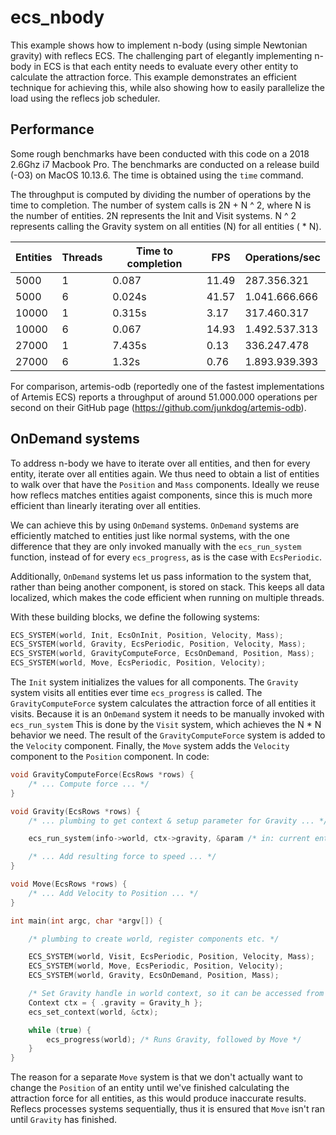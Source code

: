 # ecs_nbody
This example shows how to implement n-body (using simple Newtonian gravity) with reflecs ECS. The challenging part of elegantly implementing n-body in ECS is that each entity needs to evaluate every other entity to calculate the attraction force. This example demonstrates an efficient technique for achieving this, while also showing how to easily parallelize the load using the reflecs job scheduler.

## Performance
Some rough benchmarks have been conducted with this code on a 2018 2.6Ghz i7 Macbook Pro. The benchmarks are conducted on a release build (-O3) on MacOS 10.13.6. The time is obtained using the `time` command.

The throughput is computed by dividing the number of operations by the time to completion. The number of system calls is 2N + N ^ 2, where N is the number of entities. 2N represents the Init and Visit systems. N ^ 2 represents calling the Gravity system on all entities (N) for all entities ( * N).

Entities | Threads | Time to completion | FPS   | Operations/sec
---------|---------|--------------------|-------|-----------
5000     | 1       | 0.087              | 11.49 | 287.356.321
5000     | 6       | 0.024s             | 41.57 | 1.041.666.666
10000    | 1       | 0.315s             | 3.17  | 317.460.317
10000    | 6       | 0.067              | 14.93 | 1.492.537.313
27000    | 1       | 7.435s             | 0.13  | 336.247.478
27000    | 6       | 1.32s              | 0.76  | 1.893.939.393

For comparison, artemis-odb (reportedly one of the fastest implementations of Artemis ECS) reports a throughput of around 51.000.000 operations per second on their GitHub page (https://github.com/junkdog/artemis-odb).

## OnDemand systems
To address n-body we have to iterate over all entities, and then for every entity, iterate over all entities again. We thus need to obtain a list of entities to walk over that have the `Position` and `Mass` components. Ideally we reuse how reflecs matches entities agaist components, since this is much more efficient than linearly iterating over all entities.

We can achieve this by using `OnDemand` systems. `OnDemand` systems are efficiently matched to entities just like normal systems, with the one difference that they are only invoked manually with the `ecs_run_system` function, instead of for every `ecs_progress`, as is the case with `EcsPeriodic`.

Additionally, `OnDemand` systems let us pass information to the system that, rather than being another component, is stored on stack. This keeps all data localized, which makes the code efficient when running on multiple threads.

With these building blocks, we define the following systems:

```c
ECS_SYSTEM(world, Init, EcsOnInit, Position, Velocity, Mass);
ECS_SYSTEM(world, Gravity, EcsPeriodic, Position, Velocity, Mass);
ECS_SYSTEM(world, GravityComputeForce, EcsOnDemand, Position, Mass);
ECS_SYSTEM(world, Move, EcsPeriodic, Position, Velocity);
```
The `Init` system initializes the values for all components. The `Gravity` system visits all entities ever time `ecs_progress` is called. The `GravityComputeForce` system calculates the attraction force of all entities it visits. Because it is an `OnDemand` system it needs to be manually invoked with `ecs_run_system` This is done by the `Visit` system, which achieves the N * N behavior we need. The result of the `GravityComputeForce` system is added to the `Velocity` component. Finally, the `Move` system adds the `Velocity` component to the `Position` component. In code:

```c
void GravityComputeForce(EcsRows *rows) {
    /* ... Compute force ... */
}

void Gravity(EcsRows *rows) {
    /* ... plumbing to get context & setup parameter for Gravity ... */

    ecs_run_system(info->world, ctx->gravity, &param /* in: current entity, out: resulting force */);

    /* ... Add resulting force to speed ... */
}

void Move(EcsRows *rows) {
    /* ... Add Velocity to Position ... */
}

int main(int argc, char *argv[]) {

    /* plumbing to create world, register components etc. */

    ECS_SYSTEM(world, Visit, EcsPeriodic, Position, Velocity, Mass);
    ECS_SYSTEM(world, Move, EcsPeriodic, Position, Velocity);
    ECS_SYSTEM(world, Gravity, EcsOnDemand, Position, Mass);

    /* Set Gravity handle in world context, so it can be accessed from Visit system */
    Context ctx = { .gravity = Gravity_h };
    ecs_set_context(world, &ctx);

    while (true) {
        ecs_progress(world); /* Runs Gravity, followed by Move */
    }
}
```
The reason for a separate `Move` system is that we don't actually want to change the `Position` of an entity until we've finished calculating the attraction force for all entities, as this would produce inaccurate results. Reflecs processes systems sequentially, thus it is ensured that `Move` isn't ran until `Gravity` has finished.

